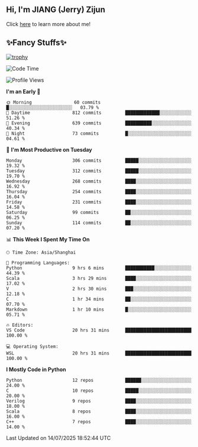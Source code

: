 ## Hi, I'm JIANG (Jerry) Zijun

Click [here](https://jzjerry.github.io/about/) to learn more about me!

## ✨Fancy Stuffs✨
[![trophy](https://github-profile-trophy.vercel.app/?username=jzjerry&theme=onedark)](https://github.com/ryo-ma/github-profile-trophy)
<!--START_SECTION:waka-->
![Code Time](http://img.shields.io/badge/Code%20Time-1%2C421%20hrs%206%20mins-blue)

![Profile Views](http://img.shields.io/badge/Profile%20Views-0-blue)

**I'm an Early 🐤** 

```text
🌞 Morning                60 commits          █░░░░░░░░░░░░░░░░░░░░░░░░   03.79 % 
🌆 Daytime                812 commits         █████████████░░░░░░░░░░░░   51.26 % 
🌃 Evening                639 commits         ██████████░░░░░░░░░░░░░░░   40.34 % 
🌙 Night                  73 commits          █░░░░░░░░░░░░░░░░░░░░░░░░   04.61 % 
```
📅 **I'm Most Productive on Tuesday** 

```text
Monday                   306 commits         █████░░░░░░░░░░░░░░░░░░░░   19.32 % 
Tuesday                  312 commits         █████░░░░░░░░░░░░░░░░░░░░   19.70 % 
Wednesday                268 commits         ████░░░░░░░░░░░░░░░░░░░░░   16.92 % 
Thursday                 254 commits         ████░░░░░░░░░░░░░░░░░░░░░   16.04 % 
Friday                   231 commits         ████░░░░░░░░░░░░░░░░░░░░░   14.58 % 
Saturday                 99 commits          ██░░░░░░░░░░░░░░░░░░░░░░░   06.25 % 
Sunday                   114 commits         ██░░░░░░░░░░░░░░░░░░░░░░░   07.20 % 
```


📊 **This Week I Spent My Time On** 

```text
🕑︎ Time Zone: Asia/Shanghai

💬 Programming Languages: 
Python                   9 hrs 6 mins        ███████████░░░░░░░░░░░░░░   44.39 % 
Scala                    3 hrs 29 mins       ████░░░░░░░░░░░░░░░░░░░░░   17.02 % 
V                        2 hrs 30 mins       ███░░░░░░░░░░░░░░░░░░░░░░   12.18 % 
C                        1 hr 34 mins        ██░░░░░░░░░░░░░░░░░░░░░░░   07.70 % 
Markdown                 1 hr 10 mins        █░░░░░░░░░░░░░░░░░░░░░░░░   05.71 % 

🔥 Editors: 
VS Code                  20 hrs 31 mins      █████████████████████████   100.00 % 

💻 Operating System: 
WSL                      20 hrs 31 mins      █████████████████████████   100.00 % 
```

**I Mostly Code in Python** 

```text
Python                   12 repos            ██████░░░░░░░░░░░░░░░░░░░   24.00 % 
C                        10 repos            █████░░░░░░░░░░░░░░░░░░░░   20.00 % 
Verilog                  9 repos             ████░░░░░░░░░░░░░░░░░░░░░   18.00 % 
Scala                    8 repos             ████░░░░░░░░░░░░░░░░░░░░░   16.00 % 
C++                      7 repos             ████░░░░░░░░░░░░░░░░░░░░░   14.00 % 
```




 Last Updated on 14/07/2025 18:52:44 UTC
<!--END_SECTION:waka-->
